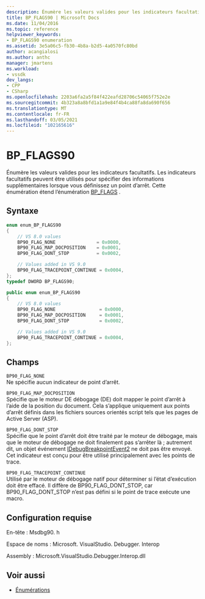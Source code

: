 ```yaml
---
description: Énumère les valeurs valides pour les indicateurs facultatifs.
title: BP_FLAGS90 | Microsoft Docs
ms.date: 11/04/2016
ms.topic: reference
helpviewer_keywords:
- BP_FLAGS90 enumeration
ms.assetid: 3e5a06c5-fb30-4b8a-b2d5-4a0570fc80bd
author: acangialosi
ms.author: anthc
manager: jmartens
ms.workload:
- vssdk
dev_langs:
- CPP
- CSharp
ms.openlocfilehash: 2203a6fa2a5f84f422eafd28706c54065f752e2e
ms.sourcegitcommit: 4b323a8a8bfd1a1a9e84f4b4ca88fa8da690f656
ms.translationtype: MT
ms.contentlocale: fr-FR
ms.lasthandoff: 03/05/2021
ms.locfileid: "102165616"
---
```

# <a name="bp_flags90"></a>BP_FLAGS90
Énumère les valeurs valides pour les indicateurs facultatifs. Les indicateurs facultatifs peuvent être utilisés pour spécifier des informations supplémentaires lorsque vous définissez un point d’arrêt. Cette énumération étend l’énumération [BP_FLAGS](../../../extensibility/debugger/reference/bp-flags.md) .

## <a name="syntax"></a>Syntaxe

```cpp
enum enum_BP_FLAGS90
{
    // VS 8.0 values
    BP90_FLAG_NONE               = 0x0000,
    BP90_FLAG_MAP_DOCPOSITION    = 0x0001,
    BP90_FLAG_DONT_STOP          = 0x0002,

    // Values added in VS 9.0
    BP90_FLAG_TRACEPOINT_CONTINUE = 0x0004,
};
typedef DWORD BP_FLAGS90;
```

```csharp
public enum enum_BP_FLAGS90
{
    // VS 8.0 values
    BP90_FLAG_NONE                = 0x0000,
    BP90_FLAG_MAP_DOCPOSITION     = 0x0001,
    BP90_FLAG_DONT_STOP           = 0x0002,

    // Values added in VS 9.0
    BP90_FLAG_TRACEPOINT_CONTINUE = 0x0004,
};
```

## <a name="fields"></a>Champs
`BP90_FLAG_NONE`\
Ne spécifie aucun indicateur de point d’arrêt.

`BP90_FLAG_MAP_DOCPOSITION`\
Spécifie que le moteur DE débogage (DE) doit mapper le point d’arrêt à l’aide de la position du document. Cela s’applique uniquement aux points d’arrêt définis dans les fichiers sources orientés script tels que les pages de Active Server (ASP).

`BP90_FLAG_DONT_STOP`\
Spécifie que le point d’arrêt doit être traité par le moteur de débogage, mais que le moteur de débogage ne doit finalement pas s’arrêter là ; autrement dit, un objet événement [IDebugBreakpointEvent2](../../../extensibility/debugger/reference/idebugbreakpointevent2.md) ne doit pas être envoyé. Cet indicateur est conçu pour être utilisé principalement avec les points de trace.

`BP90_FLAG_TRACEPOINT_CONTINUE`\
Utilisé par le moteur de débogage natif pour déterminer si l’état d’exécution doit être effacé. Il diffère de BP90_FLAG_DONT_STOP, car BP90_FLAG_DONT_STOP n’est pas défini si le point de trace exécute une macro.

## <a name="requirements"></a>Configuration requise
En-tête : Msdbg90. h

Espace de noms : Microsoft. VisualStudio. Debugger. Interop

Assembly : Microsoft.VisualStudio.Debugger.Interop.dll

## <a name="see-also"></a>Voir aussi
- [Énumérations](../../../extensibility/debugger/reference/enumerations-visual-studio-debugging.md)
